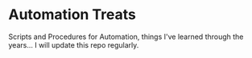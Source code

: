 # Automation Treats
Scripts and Procedures for Automation, things I've learned through the years... I will update this repo regularly.
